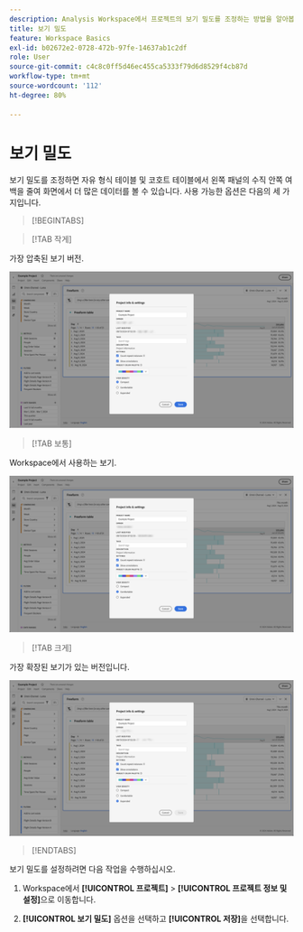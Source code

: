```yaml
---
description: Analysis Workspace에서 프로젝트의 보기 밀도를 조정하는 방법을 알아봅니다.
title: 보기 밀도
feature: Workspace Basics
exl-id: b02672e2-0728-472b-97fe-14637ab1c2df
role: User
source-git-commit: c4c8c0ff5d46ec455ca5333f79d6d8529f4cb87d
workflow-type: tm+mt
source-wordcount: '112'
ht-degree: 80%

---
```


# 보기 밀도

보기 밀도를 조정하면 자유 형식 테이블 및 코호트 테이블에서 왼쪽 패널의 수직 안쪽 여백을 줄여 화면에서 더 많은 데이터를 볼 수 있습니다. 사용 가능한 옵션은 다음의 세 가지입니다.

>[!BEGINTABS]

>[!TAB 작게]

가장 압축된 보기 버전.

![작게 보기 밀도.](assets/view-density-compact.png)

>[!TAB 보통]

Workspace에서 사용하는 보기.

![크게 보기 밀도.](assets/view-density-comfortable.png)

>[!TAB 크게]

가장 확장된 보기가 있는 버전입니다.

![크게 보기 밀도.](assets/view-density-expanded.png)

>[!ENDTABS]


보기 밀도를 설정하려면 다음 작업을 수행하십시오.

1. Workspace에서 **[!UICONTROL 프로젝트]** > **[!UICONTROL 프로젝트 정보 및 설정]**&#x200B;으로 이동합니다.

1. **[!UICONTROL 보기 밀도]** 옵션을 선택하고 **[!UICONTROL 저장]**&#x200B;을 선택합니다.
